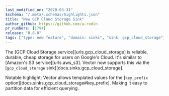 ```yaml
---
last_modified_on: "2020-03-31"
$schema: "/.meta/.schemas/highlights.json"
title: "New GCP Cloud Storage Sink"
author_github: https://github.com/a-rodin
pr_numbers: [1794]
release: "0.8.0"
tags: ["type: new feature", "domain: sinks", "sink: gcp_cloud_storage"]
---
```


The [GCP Cloud Storage service][urls.gcp_cloud_storage] is reliable, durable,
cheap storage for users on Google's Cloud. It's similar to [Amazon's S3
service][urls.aws_s3]. Vector now supports this via the [`gcp_cloud_storage`
sink][docs.sinks.gcp_cloud_storage].

Notable highlight: Vector allows templated values for the [`key_prefix`
option][docs.sinks.gcp_cloud_storage#key_prefix]. Making it easy to partition
data for efficient querying.
